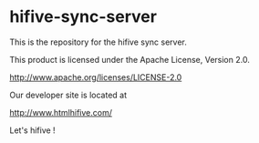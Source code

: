 hifive-sync-server
==================

This is the repository for the hifive sync server.

This product is licensed under the Apache License, Version 2.0.

 http://www.apache.org/licenses/LICENSE-2.0

Our developer site is located at

 http://www.htmlhifive.com/

Let's hifive !

